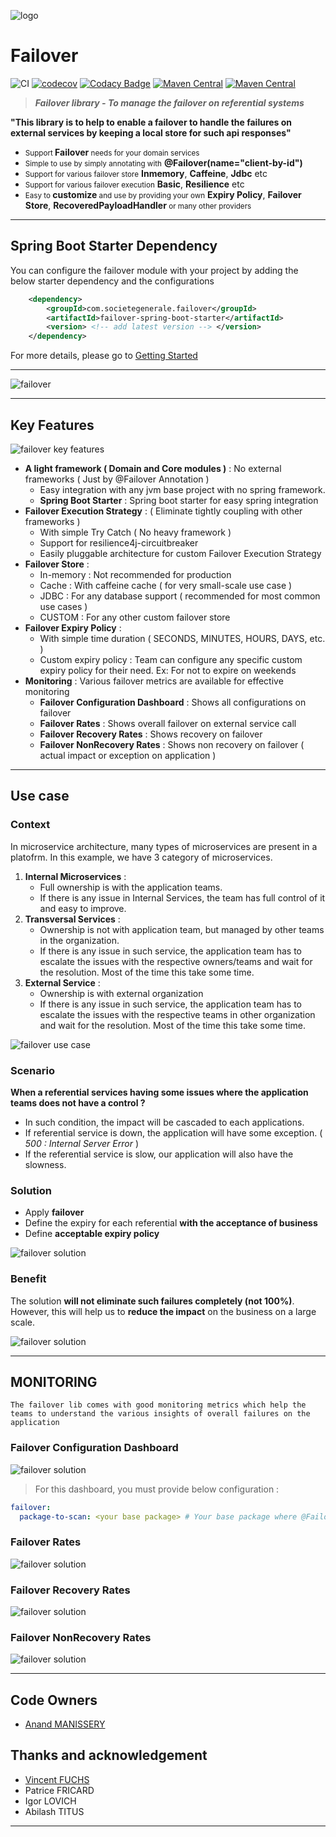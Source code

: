 ![logo](https://raw.githubusercontent.com/societe-generale/failover/main/docs/images/failover-icon.png)

# **Failover**
![CI](https://github.com/societe-generale/failover/actions/workflows/java-maven-ci.yml/badge.svg)
[![codecov](https://codecov.io/gh/societe-generale/failover/branch/main/graph/badge.svg)](https://codecov.io/gh/societe-generale/failover)
[![Codacy Badge](https://app.codacy.com/project/badge/Grade/437763c6ed04421a9b3fbc439f24b523)](https://www.codacy.com/gh/societe-generale/failover/dashboard?utm_source=github.com&amp;utm_medium=referral&amp;utm_content=societe-generale/failover&amp;utm_campaign=Badge_Grade)
[![Maven Central](https://maven-badges.herokuapp.com/maven-central/com.societegenerale.failover/failover/badge.svg)](https://maven-badges.herokuapp.com/maven-central/com.societegenerale.failover/failover)
[![Maven Central](https://img.shields.io/maven-central/v/com.societegenerale.failover/failover.svg?label=Maven%20Central)](https://central.sonatype.com/artifact/com.societegenerale.failover/failover)
> ***Failover library - To manage the failover on referential systems***

**"This library is to help to enable a failover to handle the failures on external services by keeping a local store for such api responses"**

- <small>Support </small>**Failover**<small> needs for your domain services</small>
- <small>Simple to use by simply annotating with</small> **@Failover(name="client-by-id")**
- <small>Support for various failover store</small> **Inmemory**, **Caffeine**, **Jdbc** etc
- <small>Support for various failover execution</small> **Basic**, **Resilience** etc
- <small>Easy to </small>**customize**<small>  and use by providing your own</small> **Expiry Policy**, **Failover Store**, **RecoveredPayloadHandler**<small> or many other providers</small>

---

## Spring Boot Starter Dependency

You can configure the failover module with your project by adding the below starter dependency and the configurations
 
```pom.xml
    <dependency>
        <groupId>com.societegenerale.failover</groupId>
        <artifactId>failover-spring-boot-starter</artifactId>
        <version> <!-- add latest version --> </version>
    </dependency>
```

For more details, please go to [Getting Started](https://societe-generale.github.io/failover/#/documentation/quick-start)

---

![failover](https://raw.githubusercontent.com/societe-generale/failover/main/docs/images/failover.png)

---

## Key Features  

![failover key features](https://raw.githubusercontent.com/societe-generale/failover/main/docs/images/failover-key-features-list.png)  

- **A light framework ( Domain and Core modules )** : No external frameworks  ( Just by @Failover Annotation )
  - Easy integration with any jvm base project with no spring framework. 
  - **Spring Boot Starter** : Spring boot starter for easy spring integration
- **Failover Execution Strategy** :  ( Eliminate tightly coupling with other frameworks )
  - With simple Try Catch  ( No heavy framework )
  - Support for resilience4j-circuitbreaker 	
  - Easily pluggable architecture for custom Failover Execution Strategy 
- **Failover Store** :  
  - In-memory : Not recommended for production 
  - Cache : With caffeine cache ( for very small-scale use case )
  - JDBC : For any database support ( recommended for most common use cases )
  - CUSTOM : For any other custom failover store
- **Failover Expiry Policy** :
  - With simple time duration ( SECONDS, MINUTES, HOURS, DAYS, etc. )
  - Custom expiry policy : Team can configure any specific custom expiry policy for their need. Ex: For not to expire on weekends
- **Monitoring** : Various failover metrics are available for effective monitoring
  - **Failover Configuration Dashboard** : Shows all configurations on failover
  - **Failover Rates** : Shows overall failover on external service call 
  - **Failover Recovery Rates** : Shows recovery on failover  
  - **Failover NonRecovery Rates** : Shows non recovery on failover ( actual impact or exception on application )
---
 
## Use case 

### Context
In microservice architecture, many types of microservices are present in a platofrm. In this example, we have 3 category of microservices.

1. **Internal Microservices** :  
   - Full ownership is with the application teams. 
   - If there is any issue in Internal Services, the team has full control of it and easy to improve. 
2. **Transversal Services** :
   - Ownership is not with application team, but managed by other teams in the organization. 
   - If there is any issue in such service, the application team has to escalate the issues with the respective owners/teams and wait for the resolution. Most of the time this take some time. 
3. **External Service** : 
   - Ownership is with external organization
   - If there is any issue in such service, the application team has to escalate the issues with the respective teams in other organization and wait for the resolution. Most of the time this take some time. 

![failover use case](https://raw.githubusercontent.com/societe-generale/failover/main/docs/images/failover-challenges.png)

### Scenario 
**When a referential services having some issues where the application teams does not have a control ?**
- In such condition, the impact will be cascaded to each applications. 
- If referential service is down, the application will have some exception. ( *500 : Internal Server Error* )
- If the referential service is slow, our application will also have the slowness. 

### Solution 
- Apply **failover** 
- Define the expiry for each referential **with the acceptance of business**
- Define **acceptable expiry policy**

![failover solution](https://raw.githubusercontent.com/societe-generale/failover/main/docs/images/failover-solution.png)

### Benefit
The solution **will not eliminate such failures completely (not 100%)**. 
However, this will help us to **reduce the impact** on the business on a large scale.

![failover solution](https://raw.githubusercontent.com/societe-generale/failover/main/docs/images/failover-user-experience.png)

---

## MONITORING

    The failover lib comes with good monitoring metrics which help the teams to understand the various insights of overall failures on the application

### Failover Configuration Dashboard
![failover solution](https://raw.githubusercontent.com/societe-generale/failover/main/docs/images/failover-monitoring-dashboard.png)
> For this dashboard, you must provide below configuration :
```yaml
failover:
  package-to-scan: <your base package> # Your base package where @Failover annotations are declared
```

### Failover Rates
![failover solution](https://raw.githubusercontent.com/societe-generale/failover/main/docs/images/failover-monitoring-failover-rate.png)

### Failover Recovery Rates
![failover solution](https://raw.githubusercontent.com/societe-generale/failover/main/docs/images/failover-monitoring-failover-recovery-rate.png)

### Failover NonRecovery Rates 
![failover solution](https://raw.githubusercontent.com/societe-generale/failover/main/docs/images/failover-monitoring-failover-non-recovery-rate.png)

---

## Code Owners
- [Anand MANISSERY](https://github.com/anandmnair)

## Thanks and acknowledgement 
- [Vincent FUCHS](https://github.com/vincent-fuchs) 
- Patrice FRICARD
- Igor LOVICH
- Abilash TITUS
---
